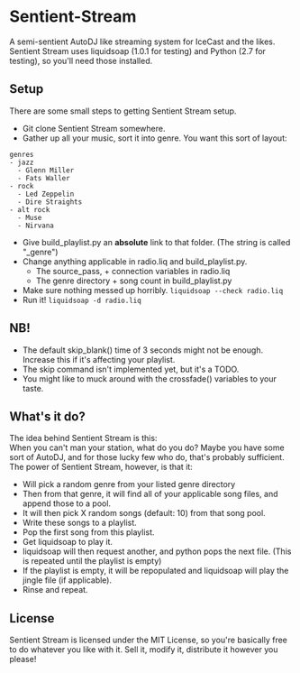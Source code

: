Sentient-Stream
===============

A semi-sentient AutoDJ like streaming system for IceCast and the likes.  
Sentient Stream uses liquidsoap (1.0.1 for testing) and Python (2.7 for testing), so you'll need those installed.

Setup
---
There are some small steps to getting Sentient Stream setup.
+ Git clone Sentient Stream somewhere.
+ Gather up all your music, sort it into genre. You want this sort of layout:

```
genres
- jazz
  - Glenn Miller
  - Fats Waller
- rock
  - Led Zeppelin
  - Dire Straights
- alt rock
  - Muse
  - Nirvana
```

+ Give build_playlist.py an __absolute__ link to that folder. (The string is called "_genre")
+ Change anything applicable in radio.liq and build_playlist.py.
	+ The source_pass, + connection variables in radio.liq
	+ The genre directory + song count in build_playlist.py
+ Make sure nothing messed up horribly. `liquidsoap --check radio.liq`
+ Run it! `liquidsoap -d radio.liq`

NB!
---
+ The default skip_blank() time of 3 seconds might not be enough. Increase this if it's affecting your playlist.
+ The skip command isn't implemented yet, but it's a TODO.
+ You might like to muck around with the crossfade() variables to your taste.

What's it do?
---
The idea behind Sentient Stream is this:  
When you can't man your station, what do you do? Maybe you have some sort of AutoDJ, and for those lucky few who do, that's probably sufficient.  
The power of Sentient Stream, however, is that it:
+ Will pick a random genre from your listed genre directory
+ Then from that genre, it will find all of your applicable song files, and append those to a pool.
+ It will then pick X random songs (default: 10) from that song pool.
+ Write these songs to a playlist.
+ Pop the first song from this playlist.
+ Get liquidsoap to play it.
+ liquidsoap will then request another, and python pops the next file. (This is repeated until the playlist is empty)
+ If the playlist is empty, it will be repopulated and liquidsoap will play the jingle file (if applicable).
+ Rinse and repeat.

License
---
Sentient Stream is licensed under the MIT License, so you're basically free to do whatever you like with it. Sell it, modify it, distribute it however you please!